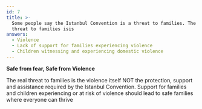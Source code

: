```yaml
---
id: 7
title: >-
  Some people say the Istanbul Convention is a threat to families. The real
  threat to families isis
answers:
  - Violence
  - Lack of support for families experiencing violence
  - Children witnessing and experiencing domestic violence
---
```

**Safe from fear, Safe from Violence**

The real threat to families is the violence itself NOT the protection, support
and assistance required by the Istanbul Convention.  Support for families and
children experiencing or at risk of violence should lead to safe families where
everyone can thrive
